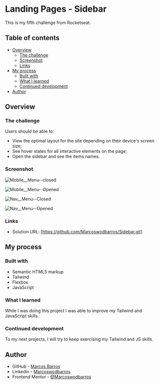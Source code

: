 # Landing Pages - Sidebar

This is my fifth challenge from Rocketseat.

## Table of contents

- [Overview](#overview)
  - [The challenge](#the-challenge)
  - [Screenshot](#screenshot)
  - [Links](#links)
- [My process](#my-process)
  - [Built with](#built-with)
  - [What I learned](#what-i-learned)
  - [Continued development](#continued-development)
- [Author](#author)


## Overview

### The challenge

Users should be able to:

- View the optimal layout for the site depending on their device's screen size;
- See hover states for all interactive elements on the page;
- Open the sidebar and see the items names.

### Screenshot

![Mobile__Menu--closed](https://user-images.githubusercontent.com/108278189/222754417-03639e12-54b2-4f7f-a3ed-dfc8c254bded.png)

![Mobile__Menu--Opened](https://user-images.githubusercontent.com/108278189/222754445-3b836252-7a6b-4700-8b5b-0ca3c21200f0.png)

![Nav__Menu--Closed](https://user-images.githubusercontent.com/108278189/222754476-892fd9c0-c08e-434e-bc49-f50ecdc689e6.png)

![Nav__Menu--Opened](https://user-images.githubusercontent.com/108278189/222754503-3485e8b3-b874-40f9-8359-d6c4acd5d5ca.png)


### Links

- Solution URL: [https://github.com/Marcoswodbarros/Sidebar.git]


## My process

### Built with

- Semantic HTML5 markup
- Tailwind
- Flexbox
- JavaScript

### What I learned

While I was doing this project I was able to improve my Tailwind and JavaScript skills.

### Continued development

To my next projects, I will try to keep exercising my Tailwind and JS skills.


## Author

- GitHub - [Marcos Barros](https://github.com/Marcoswodbarros)
- Linkedin - [Marcoswodbarros](www.linkedin.com/in/marcoswodbarros)
- Frontend Mentor - [@Marcoswodbarros](https://www.frontendmentor.io/profile/Marcoswodbarros)
